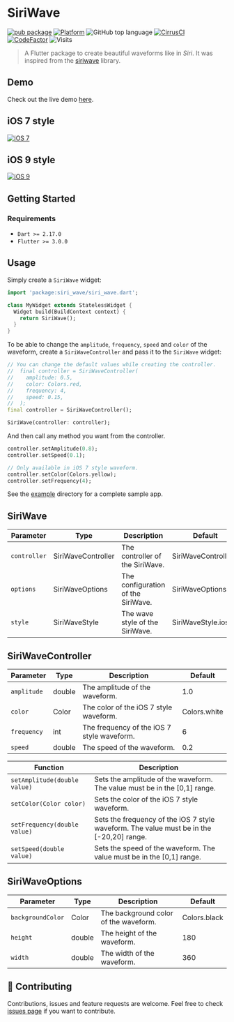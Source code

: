 # SiriWave

[![pub package](https://img.shields.io/pub/v/siri_wave.svg?style=for-the-badge)](https://pub.dev/packages/siri_wave)
[![Platform](https://img.shields.io/badge/Platform-Flutter-02569B?logo=flutter&style=for-the-badge)](https://flutter.dev)
![GitHub top language](https://img.shields.io/github/languages/top/halildurmus/hotdeals-app?style=for-the-badge)
[![CirrusCI](https://img.shields.io/cirrus/github/halildurmus/siri_wave?style=for-the-badge)](https://cirrus-ci.com/halildurmus/siri_wave)
[![CodeFactor](https://www.codefactor.io/repository/github/halildurmus/siri_wave/badge?style=for-the-badge)](https://www.codefactor.io/repository/github/halildurmus/siri_wave)
![Visits](https://badges.pufler.dev/visits/halildurmus/siri_wave?style=for-the-badge)

> A Flutter package to create beautiful waveforms like in *Siri*. It was inspired from the [siriwave](https://github.com/kopiro/siriwave) library.

## Demo

Check out the live demo [here](https://halildurmus.github.io/siri_wave).

## iOS 7 style

[![iOS 7](https://raw.githubusercontent.com/halildurmus/siri_wave/main/gifs/ios_7.gif)](https://halildurmus.github.io/siri_wave)

## iOS 9 style

[![iOS 9](https://raw.githubusercontent.com/halildurmus/siri_wave/main/gifs/ios_9.gif)](https://halildurmus.github.io/siri_wave)

## Getting Started

### Requirements
- `Dart >= 2.17.0`
- `Flutter >= 3.0.0`

## Usage

Simply create a `SiriWave` widget:

```dart
import 'package:siri_wave/siri_wave.dart';

class MyWidget extends StatelessWidget {
  Widget build(BuildContext context) {
    return SiriWave();
  }
}
```

To be able to change the `amplitude`, `frequency`, `speed` and `color` of the waveform, create a `SiriWaveController` and pass it to the `SiriWave` widget:

```dart
// You can change the default values while creating the controller.
//  final controller = SiriWaveController(
//    amplitude: 0.5,
//    color: Colors.red,
//    frequency: 4,
//    speed: 0.15,
//  );
final controller = SiriWaveController();

SiriWave(controller: controller);
```

And then call any method you want from the controller.

```dart
controller.setAmplitude(0.8);
controller.setSpeed(0.1);

// Only available in iOS 7 style waveform.
controller.setColor(Colors.yellow);
controller.setFrequency(4);
```

See the [example](https://github.com/halildurmus/siri_wave/blob/main/example/lib/main.dart) directory for a complete sample app.

## SiriWave

| Parameter    | Type                | Description                               | Default                 |
| ------------ | ------------------- | ----------------------------------------- | ----------------------- |
| `controller` | SiriWaveController  | The controller of the SiriWave.           | SiriWaveController()    |
| `options`    | SiriWaveOptions     | The configuration of the SiriWave.        | SiriWaveOptions()       |
| `style`      | SiriWaveStyle       | The wave style of the SiriWave.           | SiriWaveStyle.ios_9     |


## SiriWaveController

| Parameter    | Type     | Description                                 | Default      |
| ------------ | -------- | ------------------------------------------- | ------------ |
| `amplitude`  | double   | The amplitude of the waveform.              | 1.0          |
| `color`      | Color    | The color of the iOS 7 style waveform.      | Colors.white |
| `frequency`  | int      | The frequency of the iOS 7 style waveform.  | 6            |
| `speed`      | double   | The speed of the waveform.                  | 0.2          |

| Function                      | Description                                                                              |
| ----------------------------- | ---------------------------------------------------------------------------------------- |
| `setAmplitude(double value)`  | Sets the amplitude of the waveform. The value must be in the [0,1] range.                |
| `setColor(Color color)`       | Sets the color of the iOS 7 style waveform.                                              |
| `setFrequency(double value)`  | Sets the frequency of the iOS 7 style waveform. The value must be in the [-20,20] range. |
| `setSpeed(double value)`      | Sets the speed of the waveform. The value must be in the [0,1] range.                    |

## SiriWaveOptions

| Parameter          | Type     | Description                              | Default       |
| ------------------ | -------- | ---------------------------------------- | ------------- |
| `backgroundColor`  | Color    | The background color of the waveform.    | Colors.black  |
| `height`           | double   | The height of the waveform.              | 180           |
| `width`            | double   | The width of the waveform.               | 360           |

## 🤝 Contributing

Contributions, issues and feature requests are welcome.
Feel free to check [issues page](https://github.com/halildurmus/siri_wave/issues) if you want to contribute.
